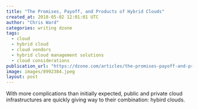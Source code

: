 ```yaml
---
title: "The Promises, Payoff, and Products of Hybrid Clouds"
created_at: 2018-05-02 12:01:01 UTC
author: "Chris Ward"
categories: writing dzone
tags:
  - cloud
  - hybrid cloud
  - cloud vendors
  - hybrid cloud management solutions
  - cloud considerations
publication_url: "https://dzone.com/articles/the-promises-payoff-and-products-of-hybrid-clouds"
image: images/8992384.jpeg
layout: post
---
```

With more complications than initially expected, public and private cloud infrastructures are quickly giving way to their combination: hybird clouds.


